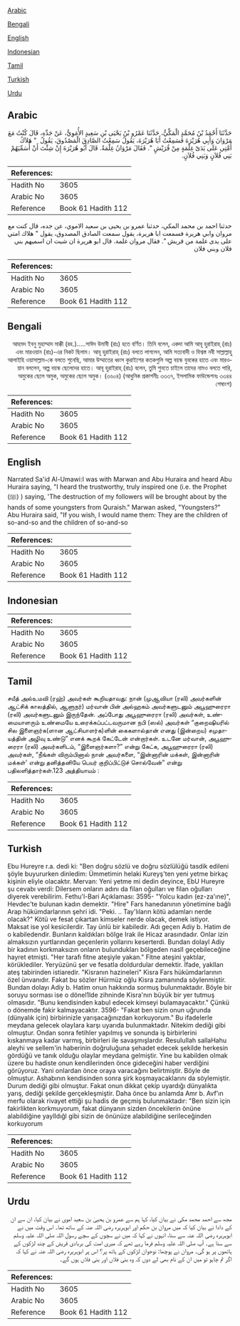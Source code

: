 [Arabic](#arabic)

[Bengali](#bengali)

[English](#english)

[Indonesian](#indonesian)

[Tamil](#tamil)

[Turkish](#turkish)

[Urdu](#urdu)

## Arabic


<div dir="rtl" lang="ar" style={{fontSize:'larger',backgroundColor:'#f8f9fa',padding:20}}>
حَدَّثَنَا أَحْمَدُ بْنُ مُحَمَّدٍ الْمَكِّيُّ، حَدَّثَنَا عَمْرُو بْنُ يَحْيَى بْنِ سَعِيدٍ الأُمَوِيُّ، عَنْ جَدِّهِ، قَالَ كُنْتُ مَعَ مَرْوَانَ وَأَبِي هُرَيْرَةَ فَسَمِعْتُ أَبَا هُرَيْرَةَ، يَقُولُ سَمِعْتُ الصَّادِقَ الْمَصْدُوقَ، يَقُولُ ‏ "‏ هَلاَكُ أُمَّتِي عَلَى يَدَىْ غِلْمَةٍ مِنْ قُرَيْشٍ ‏"‏‏.‏ فَقَالَ مَرْوَانُ غِلْمَةٌ‏.‏ قَالَ أَبُو هُرَيْرَةَ إِنْ شِئْتَ أَنْ أُسَمِّيَهُمْ بَنِي فُلاَنٍ وَبَنِي فُلاَنٍ‏.‏
</div>
<div style={{backgroundColor:'#f8f9fa',padding:20, marginBottom: 10}}><table> <thead> <tr> <th>References:</th> <th></th> </tr> </thead> <tbody><tr><td>Hadith No</td><td>3605</td></tr><tr><td>Arabic No</td><td>3605</td></tr><tr><td>Reference</td><td>Book 61 Hadith 112</td></tr></tbody></table></div>


<div dir="rtl" lang="ar" style={{fontSize:'larger',backgroundColor:'#f8f9fa',padding:20}}>
حدثنا احمد بن محمد المكي، حدثنا عمرو بن يحيى بن سعيد الاموي، عن جده، قال كنت مع مروان وابي هريرة فسمعت ابا هريرة، يقول سمعت الصادق المصدوق، يقول " هلاك امتي على يدى غلمة من قريش ". فقال مروان غلمة. قال ابو هريرة ان شيت ان اسميهم بني فلان وبني فلان
</div>
<div style={{backgroundColor:'#f8f9fa',padding:20, marginBottom: 10}}><table> <thead> <tr> <th>References:</th> <th></th> </tr> </thead> <tbody><tr><td>Hadith No</td><td>3605</td></tr><tr><td>Arabic No</td><td>3605</td></tr><tr><td>Reference</td><td>Book 61 Hadith 112</td></tr></tbody></table></div>

## Bengali


<div dir="rtl" lang="bn" style={{fontSize:'larger',backgroundColor:'#f8f9fa',padding:20}}>
আহমদ ইবনু মুহাম্মাদ মাক্কী (রহ.).....সাঈদ উমাবী (রাঃ) হতে বর্ণিত। তিনি বলেন, একদা আমি আবূ হুরাইরাহ্ (রাঃ) এবং মারওয়ান (রাঃ)-এর নিকট ছিলাম। আবূ হুরাইরাহ্ (রাঃ) বলতে লাগলেন, আমি সত্যবাদী ও বিশ্বস্ত নবী সাল্লাল্লাহু আলাইহি ওয়াসাল্লাম-কে বলতে শুনেছি, আমার উম্মাতের ধ্বংস কুরাইশের কতকগুলি অল্প বয়স্ক যুবকের হাতে এবং মারওয়ান বললেন, অল্প বয়স্ক ছেলেদের হাতে। আবূ হুরাইরাহ্ (রাঃ) বলেন, তুমি শুনতে চাইলে তাদের নামও বলতে পারি, অমুকের ছেলে অমুক, অমুকের ছেলে অমুক। (৩৬০৪) (আধুনিক প্রকাশনীঃ ৩৩৩৭, ইসলামিক ফাউন্ডেশনঃ ৩৩৪৪ শেষাংশ)
</div>
<div style={{backgroundColor:'#f8f9fa',padding:20, marginBottom: 10}}><table> <thead> <tr> <th>References:</th> <th></th> </tr> </thead> <tbody><tr><td>Hadith No</td><td>3605</td></tr><tr><td>Arabic No</td><td>3605</td></tr><tr><td>Reference</td><td>Book 61 Hadith 112</td></tr></tbody></table></div>

## English


<div dir="ltr" lang="en" style={{fontSize:'larger',backgroundColor:'#f8f9fa',padding:20}}>
Narrated Sa'id Al-Umawi:I was with Marwan and Abu Huraira and heard Abu Huraira saying, "I heard the trustworthy, truly inspired one (i.e. the Prophet (ﷺ) ) saying, 'The destruction of my followers will be brought about by the hands of some youngsters from Quraish." Marwan asked, "Youngsters?" Abu Huraira said, "If you wish, I would name them: They are the children of so-and-so and the children of so-and-so
</div>
<div style={{backgroundColor:'#f8f9fa',padding:20, marginBottom: 10}}><table> <thead> <tr> <th>References:</th> <th></th> </tr> </thead> <tbody><tr><td>Hadith No</td><td>3605</td></tr><tr><td>Arabic No</td><td>3605</td></tr><tr><td>Reference</td><td>Book 61 Hadith 112</td></tr></tbody></table></div>

## Indonesian


<div dir="ltr" lang="id" style={{fontSize:'larger',backgroundColor:'#f8f9fa',padding:20}}>

</div>
<div style={{backgroundColor:'#f8f9fa',padding:20, marginBottom: 10}}><table> <thead> <tr> <th>References:</th> <th></th> </tr> </thead> <tbody><tr><td>Hadith No</td><td>3605</td></tr><tr><td>Arabic No</td><td>3605</td></tr><tr><td>Reference</td><td>Book 61 Hadith 112</td></tr></tbody></table></div>

## Tamil


<div dir="ltr" lang="ta" style={{fontSize:'larger',backgroundColor:'#f8f9fa',padding:20}}>
சயீத் அல்உமவி (ரஹ்) அவர்கள் கூறியதாவது: நான் (முஆவியா (ரலி) அவர்களின் ஆட்சிக் காலத்தில், ஆளுநர்) மர்வான் பின் அல்ஹகம் அவர்களுடனும் அபூஹுரைரா (ரலி) அவர்களுடனும் இருந்தேன். அப்போது அபூஹுரைரா (ரலி) அவர்கள், உண்மையாளரும் உண்மையே உரைக்கப்பட்டவருமான நபி (ஸல்) அவர்கள் “குறைஷியரில் சில இளைஞர்க(ளான ஆட்சியாளர்க)ளின் கைகளால்தான் எனது (இன்றைய) சமுதாயத்தின் அழிவு உண்டு” எனக் கூறக் கேட்டேன் என்றார்கள். உடனே மர்வான், அபூஹுரைரா (ரலி) அவர்களிடம், “இளைஞர்களா?” என்று கேட்க, அபூஹுரைரா (ரலி) அவர்கள், “நீங்கள் விரும்பினால் நான் அவர்களை, “இன்னாரின் மக்கள், இன்னாரின் மக்கள்' என்று தனித்தனியே பெயர் குறிப்பிட்டுச் சொல்வேன்” என்று பதிலளித்தார்கள்.123 அத்தியாயம் :
</div>
<div style={{backgroundColor:'#f8f9fa',padding:20, marginBottom: 10}}><table> <thead> <tr> <th>References:</th> <th></th> </tr> </thead> <tbody><tr><td>Hadith No</td><td>3605</td></tr><tr><td>Arabic No</td><td>3605</td></tr><tr><td>Reference</td><td>Book 61 Hadith 112</td></tr></tbody></table></div>

## Turkish


<div dir="ltr" lang="tr" style={{fontSize:'larger',backgroundColor:'#f8f9fa',padding:20}}>
Ebu Hureyre r.a. dedi ki: "Ben doğru sözlü ve doğru sözlülüğü tasdik edileni şöyle buyururken dinledim: Ümmetimin helaki Kureyş'ten yeni yetme birkaç kişinin eliyle olacaktır. Mervan: Yeni yetme mi dedin deyince, EbU Hureyre şu cevabı verdi: Dilersem onların adını da filan oğulları ve filan oğulları diyerek verebilirim. Fethu'l-Bari Açıklaması: 3595- "Yolcu kadın (ez-za'ıne)", Hevdec'te bulunan kadın demektir. "Hire" Fars hanedanının yönetimine bağlı Arap hükümdarlarının şehri idi. "Peki. .. Tay'lıların kötü adamları nerde olacak?" Kötü ve fesat çıkartan kimseler nerde olacak, demek istiyor. Maksat ise yol kesicilerdir. Tay ünlü bir kabiledir. Adı geçen Adiy b. Hatim de o kabiledendir. BunIarın kaIdıkları böIge Irak ile Hicaz arasındadır. OnIar izin almaksızın yurtIarından geçenIerin yollarını keserterdi. Bundan doIayl Adiy bir kadının korkmaksızın onların buIundukIarı böIgeden naslI geçebileceğine hayret etmişti. "Her tarafı fitne ateşiyle yakan." Fitne ateşini yaktılar, körüklediler. Yeryüzünü şer ve fesatIa doIdurdular demektir. İfade, yaklIan ateş tabirinden istiaredir. "Kisranın hazineIeri" Kisra Fars hükümdarlarının özeI ünvanıdır. Fakat bu sözIer Hürmüz oğIu Kisra zamanında söyIenmiştir. Bundan dolayı Adiy b. Hatim onun hakkında sormuş buIunmaktadır. BöyIe bir soruyu sorması ise o dönel1lde zihninde Kisra'nın büyük bir yer tutmuş oImasıdır. "Bunu kendisinden kabuI edecek kimseyi buIamayacaktır." Çünkü o dönemde fakir kalmayacaktır. 3596- "Fakat ben sizin onun uğrunda (dünyalık için) birbirinizIe yarışacağınızdan korkuyorum." Bu ifadeIerle meydana geIecek oIayIara karşı uyarıda buIunmaktadır. Nitekim dediği gibi oImuştur. Ondan sonra fetihIer yapıImış ve sonunda iş birbirlerini kıskanmaya kadar varmış, birbirleri ile savaşmışIardır. ResuIuIlah sallaHahu aleyhi ve sellem'in haberinin doğruIuğuna şehadet edecek şekilde herkesin gördüğü ve tanık oIduğu oIayIar meydana gelmiştir. Yine bu kabilden oImak üzere bu hadiste onun kendilerinden önce gideceğini haber verdiğini görüyoruz. Yani onIardan önce oraya varacağını belirtmiştir. Böyle de oImuştur. Ashabının kendisinden sonra şirk koşmayacakIarını da söylemiştir. Durum dediği gibi oImuştur. Fakat onun dikkat çekip uyardığı dünyalıkta yarış, dediği şekilde gerçekIeşmiştir. Daha önce bu anIamda Amr b. Avf'ın merfu oIarak rivayet ettiği şu hadis de geçmiş buIunmaktadır: "Ben sizin için fakirlikten korkmuyorum, fakat dünyanın sizden öncekilerin önüne alabildiğine yaylIdığl gibi sizin de önünüze aIabildiğine seriIeceğinden korkuyorum
</div>
<div style={{backgroundColor:'#f8f9fa',padding:20, marginBottom: 10}}><table> <thead> <tr> <th>References:</th> <th></th> </tr> </thead> <tbody><tr><td>Hadith No</td><td>3605</td></tr><tr><td>Arabic No</td><td>3605</td></tr><tr><td>Reference</td><td>Book 61 Hadith 112</td></tr></tbody></table></div>

## Urdu


<div dir="rtl" lang="ur" style={{fontSize:'larger',backgroundColor:'#f8f9fa',padding:20}}>
مجھ سے احمد محمد مکی نے بیان کیا، کہا ہم سے عمرو بن یحییٰ بن سعید اموی نے بیان کیا، ان سے ان کے دادا نے بیان کیا کہ میں مروان بن حکم اور ابوہریرہ رضی اللہ عنہ کے ساتھ تھا۔ اس وقت میں نے ابوہریرہ رضی اللہ عنہ سے سنا، انہوں نے کہا کہ میں نے سچوں کے سچے رسول اللہ صلی اللہ علیہ وسلم سے سنا ہے۔ آپ صلی اللہ علیہ وسلم فرما رہے تھے کہ میری امت کی بربادی قریش کے چند لڑکوں کے ہاتھوں پر ہو گی۔ مروان نے پوچھا: نوجوان لڑکوں کے ہاتھ پر؟ اس پر ابوہریرہ رضی اللہ عنہ نے کہا کہ اگر تم چاہو تو میں ان کے نام بھی لے دوں کہ وہ بنی فلاں اور بنی فلاں ہوں گے۔
</div>
<div style={{backgroundColor:'#f8f9fa',padding:20, marginBottom: 10}}><table> <thead> <tr> <th>References:</th> <th></th> </tr> </thead> <tbody><tr><td>Hadith No</td><td>3605</td></tr><tr><td>Arabic No</td><td>3605</td></tr><tr><td>Reference</td><td>Book 61 Hadith 112</td></tr></tbody></table></div>